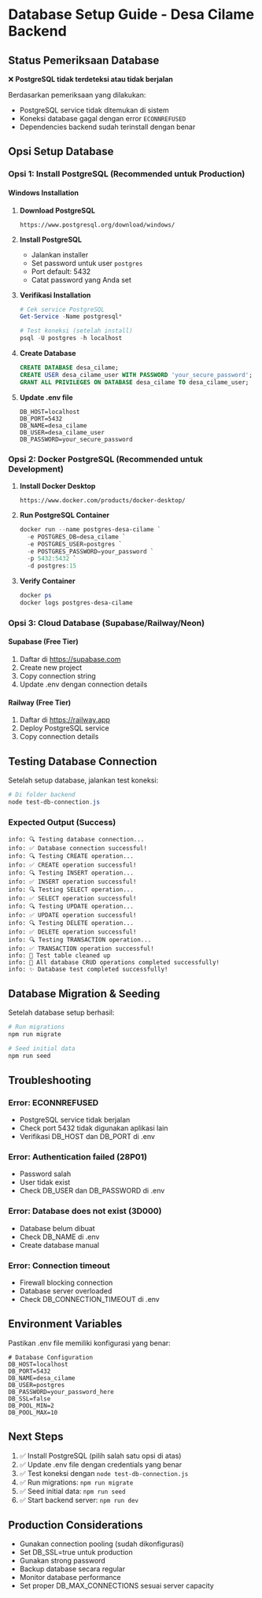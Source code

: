 # Database Setup Guide - Desa Cilame Backend

## Status Pemeriksaan Database

❌ **PostgreSQL tidak terdeteksi atau tidak berjalan**

Berdasarkan pemeriksaan yang dilakukan:
- PostgreSQL service tidak ditemukan di sistem
- Koneksi database gagal dengan error `ECONNREFUSED`
- Dependencies backend sudah terinstall dengan benar

## Opsi Setup Database

### Opsi 1: Install PostgreSQL (Recommended untuk Production)

#### Windows Installation

1. **Download PostgreSQL**
   ```
   https://www.postgresql.org/download/windows/
   ```

2. **Install PostgreSQL**
   - Jalankan installer
   - Set password untuk user `postgres`
   - Port default: 5432
   - Catat password yang Anda set

3. **Verifikasi Installation**
   ```powershell
   # Cek service PostgreSQL
   Get-Service -Name postgresql*
   
   # Test koneksi (setelah install)
   psql -U postgres -h localhost
   ```

4. **Create Database**
   ```sql
   CREATE DATABASE desa_cilame;
   CREATE USER desa_cilame_user WITH PASSWORD 'your_secure_password';
   GRANT ALL PRIVILEGES ON DATABASE desa_cilame TO desa_cilame_user;
   ```

5. **Update .env file**
   ```env
   DB_HOST=localhost
   DB_PORT=5432
   DB_NAME=desa_cilame
   DB_USER=desa_cilame_user
   DB_PASSWORD=your_secure_password
   ```

### Opsi 2: Docker PostgreSQL (Recommended untuk Development)

1. **Install Docker Desktop**
   ```
   https://www.docker.com/products/docker-desktop/
   ```

2. **Run PostgreSQL Container**
   ```powershell
   docker run --name postgres-desa-cilame `
     -e POSTGRES_DB=desa_cilame `
     -e POSTGRES_USER=postgres `
     -e POSTGRES_PASSWORD=your_password `
     -p 5432:5432 `
     -d postgres:15
   ```

3. **Verify Container**
   ```powershell
   docker ps
   docker logs postgres-desa-cilame
   ```

### Opsi 3: Cloud Database (Supabase/Railway/Neon)

#### Supabase (Free Tier)
1. Daftar di https://supabase.com
2. Create new project
3. Copy connection string
4. Update .env dengan connection details

#### Railway (Free Tier)
1. Daftar di https://railway.app
2. Deploy PostgreSQL service
3. Copy connection details

## Testing Database Connection

Setelah setup database, jalankan test koneksi:

```powershell
# Di folder backend
node test-db-connection.js
```

### Expected Output (Success)
```
info: 🔍 Testing database connection...
info: ✅ Database connection successful!
info: 🔍 Testing CREATE operation...
info: ✅ CREATE operation successful!
info: 🔍 Testing INSERT operation...
info: ✅ INSERT operation successful!
info: 🔍 Testing SELECT operation...
info: ✅ SELECT operation successful!
info: 🔍 Testing UPDATE operation...
info: ✅ UPDATE operation successful!
info: 🔍 Testing DELETE operation...
info: ✅ DELETE operation successful!
info: 🔍 Testing TRANSACTION operation...
info: ✅ TRANSACTION operation successful!
info: 🧹 Test table cleaned up
info: 🎉 All database CRUD operations completed successfully!
info: ✨ Database test completed successfully!
```

## Database Migration & Seeding

Setelah database setup berhasil:

```powershell
# Run migrations
npm run migrate

# Seed initial data
npm run seed
```

## Troubleshooting

### Error: ECONNREFUSED
- PostgreSQL service tidak berjalan
- Check port 5432 tidak digunakan aplikasi lain
- Verifikasi DB_HOST dan DB_PORT di .env

### Error: Authentication failed (28P01)
- Password salah
- User tidak exist
- Check DB_USER dan DB_PASSWORD di .env

### Error: Database does not exist (3D000)
- Database belum dibuat
- Check DB_NAME di .env
- Create database manual

### Error: Connection timeout
- Firewall blocking connection
- Database server overloaded
- Check DB_CONNECTION_TIMEOUT di .env

## Environment Variables

Pastikan .env file memiliki konfigurasi yang benar:

```env
# Database Configuration
DB_HOST=localhost
DB_PORT=5432
DB_NAME=desa_cilame
DB_USER=postgres
DB_PASSWORD=your_password_here
DB_SSL=false
DB_POOL_MIN=2
DB_POOL_MAX=10
```

## Next Steps

1. ✅ Install PostgreSQL (pilih salah satu opsi di atas)
2. ✅ Update .env file dengan credentials yang benar
3. ✅ Test koneksi dengan `node test-db-connection.js`
4. ✅ Run migrations: `npm run migrate`
5. ✅ Seed initial data: `npm run seed`
6. ✅ Start backend server: `npm run dev`

## Production Considerations

- Gunakan connection pooling (sudah dikonfigurasi)
- Set DB_SSL=true untuk production
- Gunakan strong password
- Backup database secara regular
- Monitor database performance
- Set proper DB_MAX_CONNECTIONS sesuai server capacity
